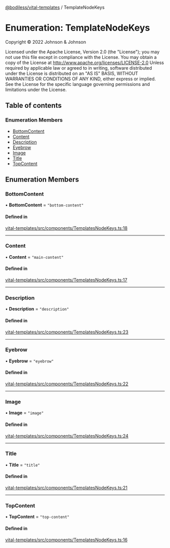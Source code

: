 [@bodiless/vital-templates](../README.md) / TemplateNodeKeys

# Enumeration: TemplateNodeKeys

Copyright © 2022 Johnson & Johnson

Licensed under the Apache License, Version 2.0 (the "License");
you may not use this file except in compliance with the License.
You may obtain a copy of the License at
http://www.apache.org/licenses/LICENSE-2.0
Unless required by applicable law or agreed to in writing, software
distributed under the License is distributed on an "AS IS" BASIS,
WITHOUT WARRANTIES OR CONDITIONS OF ANY KIND, either express or implied.
See the License for the specific language governing permissions and
limitations under the License.

## Table of contents

### Enumeration Members

- [BottomContent](TemplateNodeKeys.md#bottomcontent)
- [Content](TemplateNodeKeys.md#content)
- [Description](TemplateNodeKeys.md#description)
- [Eyebrow](TemplateNodeKeys.md#eyebrow)
- [Image](TemplateNodeKeys.md#image)
- [Title](TemplateNodeKeys.md#title)
- [TopContent](TemplateNodeKeys.md#topcontent)

## Enumeration Members

### BottomContent

• **BottomContent** = ``"bottom-content"``

#### Defined in

[vital-templates/src/components/TemplatesNodeKeys.ts:18](https://github.com/johnsonandjohnson/Bodiless-JS/blob/c5fa43c72/packages/vital-templates/src/components/TemplatesNodeKeys.ts#L18)

___

### Content

• **Content** = ``"main-content"``

#### Defined in

[vital-templates/src/components/TemplatesNodeKeys.ts:17](https://github.com/johnsonandjohnson/Bodiless-JS/blob/c5fa43c72/packages/vital-templates/src/components/TemplatesNodeKeys.ts#L17)

___

### Description

• **Description** = ``"description"``

#### Defined in

[vital-templates/src/components/TemplatesNodeKeys.ts:23](https://github.com/johnsonandjohnson/Bodiless-JS/blob/c5fa43c72/packages/vital-templates/src/components/TemplatesNodeKeys.ts#L23)

___

### Eyebrow

• **Eyebrow** = ``"eyebrow"``

#### Defined in

[vital-templates/src/components/TemplatesNodeKeys.ts:22](https://github.com/johnsonandjohnson/Bodiless-JS/blob/c5fa43c72/packages/vital-templates/src/components/TemplatesNodeKeys.ts#L22)

___

### Image

• **Image** = ``"image"``

#### Defined in

[vital-templates/src/components/TemplatesNodeKeys.ts:24](https://github.com/johnsonandjohnson/Bodiless-JS/blob/c5fa43c72/packages/vital-templates/src/components/TemplatesNodeKeys.ts#L24)

___

### Title

• **Title** = ``"title"``

#### Defined in

[vital-templates/src/components/TemplatesNodeKeys.ts:21](https://github.com/johnsonandjohnson/Bodiless-JS/blob/c5fa43c72/packages/vital-templates/src/components/TemplatesNodeKeys.ts#L21)

___

### TopContent

• **TopContent** = ``"top-content"``

#### Defined in

[vital-templates/src/components/TemplatesNodeKeys.ts:16](https://github.com/johnsonandjohnson/Bodiless-JS/blob/c5fa43c72/packages/vital-templates/src/components/TemplatesNodeKeys.ts#L16)
